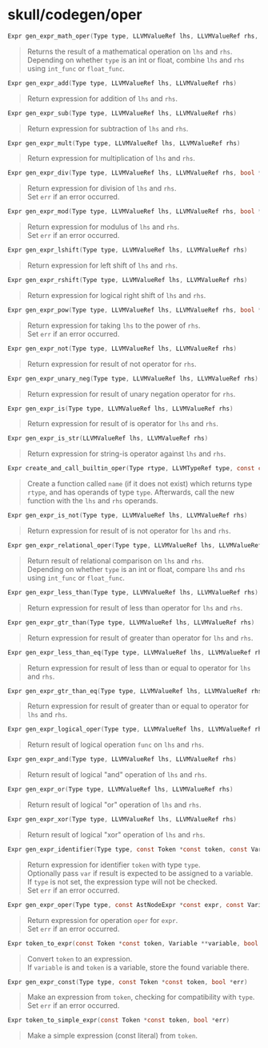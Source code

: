 # skull/codegen/oper

```c
Expr gen_expr_math_oper(Type type, LLVMValueRef lhs, LLVMValueRef rhs, LLVMBuildX int_func, LLVMBuildX float_func)
```

> Returns the result of a mathematical operation on `lhs` and `rhs`.
> \
> Depending on whether `type` is an int or float, combine `lhs` and `rhs`
> using `int_func` or `float_func`.

```c
Expr gen_expr_add(Type type, LLVMValueRef lhs, LLVMValueRef rhs)
```

> Return expression for addition of `lhs` and `rhs`.

```c
Expr gen_expr_sub(Type type, LLVMValueRef lhs, LLVMValueRef rhs)
```

> Return expression for subtraction of `lhs` and `rhs`.

```c
Expr gen_expr_mult(Type type, LLVMValueRef lhs, LLVMValueRef rhs)
```

> Return expression for multiplication of `lhs` and `rhs`.

```c
Expr gen_expr_div(Type type, LLVMValueRef lhs, LLVMValueRef rhs, bool *err)
```

> Return expression for division of `lhs` and `rhs`.
> \
> Set `err` if an error occurred.

```c
Expr gen_expr_mod(Type type, LLVMValueRef lhs, LLVMValueRef rhs, bool *err)
```

> Return expression for modulus of `lhs` and `rhs`.
> \
> Set `err` if an error occurred.

```c
Expr gen_expr_lshift(Type type, LLVMValueRef lhs, LLVMValueRef rhs)
```

> Return expression for left shift of `lhs` and `rhs`.

```c
Expr gen_expr_rshift(Type type, LLVMValueRef lhs, LLVMValueRef rhs)
```

> Return expression for logical right shift of `lhs` and `rhs`.

```c
Expr gen_expr_pow(Type type, LLVMValueRef lhs, LLVMValueRef rhs, bool *err)
```

> Return expression for taking `lhs` to the power of `rhs`.
> \
> Set `err` if an error occurred.

```c
Expr gen_expr_not(Type type, LLVMValueRef lhs, LLVMValueRef rhs)
```

> Return expression for result of not operator for `rhs`.

```c
Expr gen_expr_unary_neg(Type type, LLVMValueRef lhs, LLVMValueRef rhs)
```

> Return expression for result of unary negation operator for `rhs`.

```c
Expr gen_expr_is(Type type, LLVMValueRef lhs, LLVMValueRef rhs)
```

> Return expression for result of is operator for `lhs` and `rhs`.

```c
Expr gen_expr_is_str(LLVMValueRef lhs, LLVMValueRef rhs)
```

> Return expression for string-is operator against `lhs` and `rhs`.

```c
Expr create_and_call_builtin_oper(Type rtype, LLVMTypeRef type, const char *name, LLVMValueRef lhs, LLVMValueRef rhs)
```

> Create a function called `name` (if it does not exist) which returns type
> `rtype`, and has operands of type `type`. Afterwards, call the new function
> with the `lhs` and `rhs` operands.

```c
Expr gen_expr_is_not(Type type, LLVMValueRef lhs, LLVMValueRef rhs)
```

> Return expression for result of is not operator for `lhs` and `rhs`.

```c
Expr gen_expr_relational_oper(Type type, LLVMValueRef lhs, LLVMValueRef rhs, LLVMIntPredicate int_pred, LLVMRealPredicate float_pred)
```

> Return result of relational comparison on `lhs` and `rhs`.
> \
> Depending on whether `type` is an int or float, compare `lhs` and `rhs` using
> `int_func` or `float_func`.

```c
Expr gen_expr_less_than(Type type, LLVMValueRef lhs, LLVMValueRef rhs)
```

> Return expression for result of less than operator for `lhs` and `rhs`.

```c
Expr gen_expr_gtr_than(Type type, LLVMValueRef lhs, LLVMValueRef rhs)
```

> Return expression for result of greater than operator for `lhs` and `rhs`.

```c
Expr gen_expr_less_than_eq(Type type, LLVMValueRef lhs, LLVMValueRef rhs)
```

> Return expression for result of less than or equal to operator for `lhs` and
> `rhs`.

```c
Expr gen_expr_gtr_than_eq(Type type, LLVMValueRef lhs, LLVMValueRef rhs)
```

> Return expression for result of greater than or equal to operator for `lhs`
> and `rhs`.

```c
Expr gen_expr_logical_oper(Type type, LLVMValueRef lhs, LLVMValueRef rhs, LLVMBuildX func)
```

> Return result of logical operation `func` on `lhs` and `rhs`.

```c
Expr gen_expr_and(Type type, LLVMValueRef lhs, LLVMValueRef rhs)
```

> Return result of logical "and" operation of `lhs` and `rhs`.

```c
Expr gen_expr_or(Type type, LLVMValueRef lhs, LLVMValueRef rhs)
```

> Return result of logical "or" operation of `lhs` and `rhs`.

```c
Expr gen_expr_xor(Type type, LLVMValueRef lhs, LLVMValueRef rhs)
```

> Return result of logical "xor" operation of `lhs` and `rhs`.

```c
Expr gen_expr_identifier(Type type, const Token *const token, const Variable *const var, bool *err)
```

> Return expression for identifier `token` with type `type`.
> \
> Optionally pass `var` if result is expected to be assigned to a variable.
> \
> If `type` is not set, the expression type will not be checked.
> \
> Set `err` if an error occurred.

```c
Expr gen_expr_oper(Type type, const AstNodeExpr *const expr, const Variable *const var, bool *err)
```

> Return expression for operation `oper` for `expr`.
> \
> Set `err` if an error occurred.

```c
Expr token_to_expr(const Token *const token, Variable **variable, bool *err)
```

> Convert `token` to an expression.
> \
> If `variable` is and `token` is a variable, store the found variable there.

```c
Expr gen_expr_const(Type type, const Token *const token, bool *err)
```

> Make an expression from `token`, checking for compatibility with `type`.
> \
> Set `err` if an error occurred.

```c
Expr token_to_simple_expr(const Token *const token, bool *err)
```

> Make a simple expression (const literal) from `token`.

